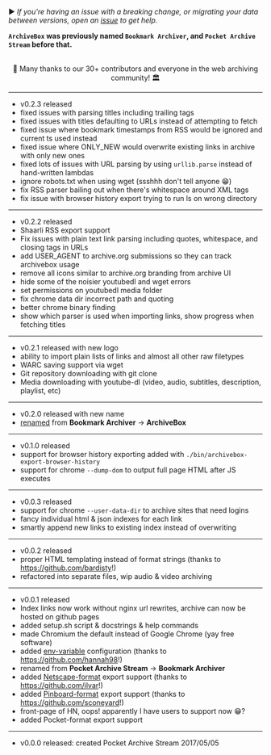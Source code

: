 ▶️ *If you're having an issue with a breaking change, or migrating your data between versions, open an [issue](https://github.com/pirate/ArchiveBox/issues) to get help.*

**`ArchiveBox` was previously named `Bookmark Archiver`, and `Pocket Archive Stream` before that.**

<br/>

<div align="center">🍰 Many thanks to our 30+ contributors and everyone in the web archiving community! 🏛</div>

---

 - v0.2.3 released
 - fixed issues with parsing titles including trailing tags
 - fixed issues with titles defaulting to URLs instead of attempting to fetch
 - fixed issue where bookmark timestamps from RSS would be ignored and current ts used instead
 - fixed issue where ONLY_NEW would overwrite existing links in archive with only new ones
 - fixed lots of issues with URL parsing by using `urllib.parse` instead of hand-written lambdas
 - ignore robots.txt when using wget (ssshhh don't tell anyone 😁)
 - fix RSS parser bailing out when there's whitespace around XML tags
 - fix issue with browser history export trying to run ls on wrong directory

---

 - v0.2.2 released
 - Shaarli RSS export support
 - Fix issues with plain text link parsing including quotes, whitespace, and closing tags in URLs
 - add USER_AGENT to archive.org submissions so they can track archivebox usage
 - remove all icons similar to archive.org branding from archive UI
 - hide some of the noisier youtubedl and wget errors
 - set permissions on youtubedl media folder
 - fix chrome data dir incorrect path and quoting
 - better chrome binary finding
 - show which parser is used when importing links, show progress when fetching titles

---

 - v0.2.1 released with new logo
 - ability to import plain lists of links and almost all other raw filetypes
 - WARC saving support via wget
 - Git repository downloading with git clone
 - Media downloading with youtube-dl (video, audio, subtitles, description, playlist, etc)

---
 - v0.2.0 released with new name
 - [renamed](https://github.com/pirate/ArchiveBox/issues/108) from **Bookmark Archiver** -> **ArchiveBox**

---
 - v0.1.0 released
 - support for browser history exporting added with `./bin/archivebox-export-browser-history`
 - support for chrome `--dump-dom` to output full page HTML after JS executes

---
 - v0.0.3 released
 - support for chrome `--user-data-dir` to archive sites that need logins
 - fancy individual html & json indexes for each link
 - smartly append new links to existing index instead of overwriting 

---
 - v0.0.2 released
 - proper HTML templating instead of format strings (thanks to https://github.com/bardisty!)
 - refactored into separate files, wip audio & video archiving

---
 - v0.0.1 released
 - Index links now work without nginx url rewrites, archive can now be hosted on github pages
 - added setup.sh script & docstrings & help commands
 - made Chromium the default instead of Google Chrome (yay free software)
 - added [env-variable](https://github.com/pirate/ArchiveBox/pull/25) configuration (thanks to https://github.com/hannah98!)
 - renamed from **Pocket Archive Stream** -> **Bookmark Archiver**
 - added [Netscape-format](https://github.com/pirate/ArchiveBox/pull/20) export support (thanks to https://github.com/ilvar!)
 - added [Pinboard-format](https://github.com/pirate/ArchiveBox/pull/7) export support (thanks to https://github.com/sconeyard!)
 - front-page of HN, oops! apparently I have users to support now :grin:?
 - added Pocket-format export support

---
 - v0.0.0 released: created Pocket Archive Stream 2017/05/05